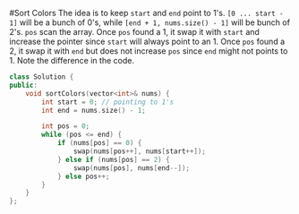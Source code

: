 #Sort Colors
The idea is to keep `start` and `end` point to 1's. `[0 ... start - 1]` will be a bunch of 0's, while `[end + 1, nums.size() - 1]` will be bunch of 2's. `pos` scan the array. Once `pos` found a 1, it swap it with `start` and increase the pointer since `start` will always point to an 1. Once `pos` found a 2, it swap it with `end` but does not increase `pos` since `end` might not points to 1. Note the difference in the code.
```C++
class Solution {
public:
    void sortColors(vector<int>& nums) {
        int start = 0; // pointing to 1's
        int end = nums.size() - 1;

        int pos = 0;
        while (pos <= end) {
            if (nums[pos] == 0) {
                swap(nums[pos++], nums[start++]);
            } else if (nums[pos] == 2) {
                swap(nums[pos], nums[end--]);
            } else pos++;
        }
    }
};
```
